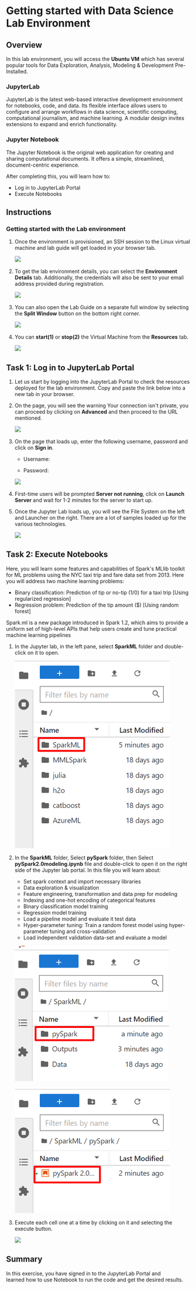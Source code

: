 # Getting started with Data Science Lab Environment


## Overview

In this lab environment, you will access the **Ubuntu VM** which has several popular tools for Data Exploration, Analysis, Modeling & Development Pre-Installed.

### JupyterLab
JupyterLab is the latest web-based interactive development environment for notebooks, code, and data. Its flexible interface allows users to configure and arrange workflows in data science, scientific computing, computational journalism, and machine learning. A modular design invites extensions to expand and enrich functionality.

### Jupyter Notebook
The Jupyter Notebook is the original web application for creating and sharing computational documents. It offers a simple, streamlined, document-centric experience.

After completing this, you will learn how to:

- Log in to JupyterLab Portal
- Execute Notebooks

## Instructions

### Getting started with the Lab environment

1. Once the environment is provisioned, an SSH session to the Linux virtual machine and lab guide will get loaded in your browser tab. 
   
   ![](../images/vmandguidelinux.png)

2. To get the lab environment details, you can select the **Environment Details** tab. Additionally, the credentials will also be sent to your email address provided during registration.

   ![](../images/envdetailslinux.png)
   
3. You can also open the Lab Guide on a separate full window by selecting the **Split Window** button on the bottom right corner.

   ![](../images/splitwindowlinux.png)

4. You can **start(1)** or **stop(2)** the Virtual Machine from the **Resources** tab.

   ![](../images/resourcestablinux.png)
   
   
## Task 1: Log in to JupyterLab Portal

1. Let us start by logging into the JupyterLab Portal to check the resources deployed for the lab environment. Copy and paste the link below into a new tab in your browser.

   <inject key="Jupyter Lab Environment" enableCopy="true" />

1. On the page, you will see the warning Your connection isn't private, you can proceed by clicking on **Advanced** and then proceed to the URL mentioned.

   ![](../images/url.png)

1. On the page that loads up, enter the following username, password and click on **Sign in**. 

   * Username: <inject key="Jupyter Lab Username"></inject>

   * Password: <inject key="Jupyter Lab Password"></inject>

   ![](../images/signin.png)

1. First-time users will be prompted **Server not running**, click on **Launch Server** and wait for 1-2 minutes for the server to start up.

1. Once the Jupyter Lab loads up, you will see the File System on the left and Launcher on the right. There are a lot of samples loaded up for the various technologies.

   ![](../images/jupyterlab-browserlinux.png)

## Task 2: Execute Notebooks

Here, you will learn some features and capabilities of Spark's MLlib toolkit for ML problems using the NYC taxi trip and fare data set from 2013. Here you will address two machine learning problems:
- Binary classification: Prediction of tip or no-tip (1/0) for a taxi trip [Using regularized regression]
- Regression problem: Prediction of the tip amount ($) [Using random forest]

Spark.ml is a new package introduced in Spark 1.2, which aims to provide a uniform set of high-level APIs that help users create and tune practical machine learning pipelines

1. In the Jupyter lab, in the left pane, select **SparkML** folder and double-click on it to open.

   ![](../images/SparkML.png)

1. In the **SparkML** folder, Select **pySpark** folder, then Select **pySpark2.0modeling.ipynb** file and double-click to open it on the right side of the Jupyter lab portal. In this file you will learn about:


   - Set spark context and import necessary libraries
   - Data exploration & visualization
   - Feature engineering, transformation and data prep for modeling
   - Indexing and one-hot encoding of categorical features
   - Binary classification model training
   - Regression model training
   - Load a pipeline model and evaluate it test data
   - Hyper-parameter tuning: Train a random forest model using hyper-parameter tuning and cross-validation
   - Load independent validation data-set and evaluate a model

   ![](../images/pySpark.png)

   ![](../images/pySpark2.0modeling.png)

1. Execute each cell one at a time by clicking on it and selecting the execute button.

   ![](../images/execute.png)

## Summary

In this exercise, you have signed in to the JupyterLab Portal and learned how to use Notebook to run the code and get the desired results.
